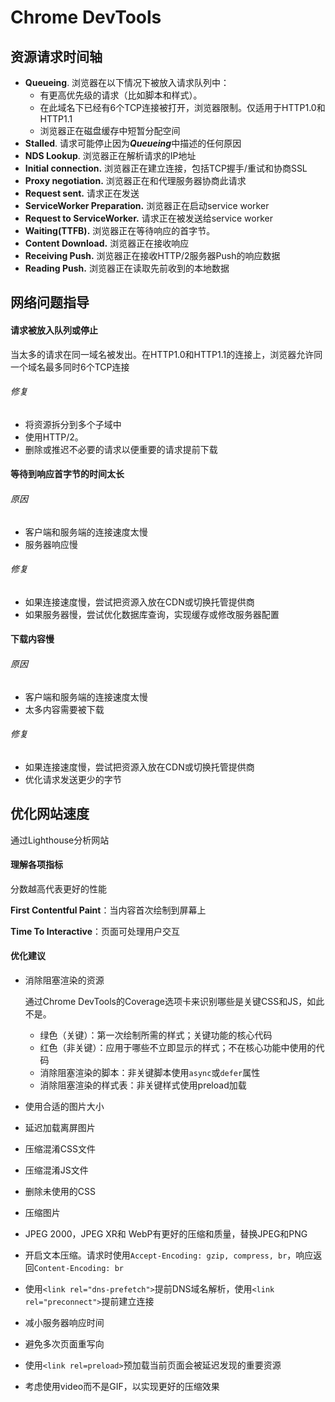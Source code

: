 # Chrome DevTools

## 资源请求时间轴

* **Queueing**. 浏览器在以下情况下被放入请求队列中：
  * 有更高优先级的请求（比如脚本和样式）。
  * 在此域名下已经有6个TCP连接被打开，浏览器限制。仅适用于HTTP1.0和HTTP1.1
  * 浏览器正在磁盘缓存中短暂分配空间
* **Stalled**. 请求可能停止因为***Queueing***中描述的任何原因
* **NDS Lookup**. 浏览器正在解析请求的IP地址
* **Initial connection.** 浏览器正在建立连接，包括TCP握手/重试和协商SSL
* **Proxy negotiation.** 浏览器正在和代理服务器协商此请求
* **Request sent.** 请求正在发送
* **ServiceWorker Preparation.** 浏览器正在启动service worker
* **Request to ServiceWorker.** 请求正在被发送给service worker
* **Waiting(TTFB).** 浏览器正在等待响应的首字节。
* **Content Download.** 浏览器正在接收响应
* **Receiving Push.** 浏览器正在接收HTTP/2服务器Push的响应数据
* **Reading Push.** 浏览器正在读取先前收到的本地数据

## 网络问题指导

#### 请求被放入队列或停止

当太多的请求在同一域名被发出。在HTTP1.0和HTTP1.1的连接上，浏览器允许同一个域名最多同时6个TCP连接

###### 修复

* 将资源拆分到多个子域中
* 使用HTTP/2。
* 删除或推迟不必要的请求以便重要的请求提前下载

#### 等待到响应首字节的时间太长

###### 原因

* 客户端和服务端的连接速度太慢
* 服务器响应慢

###### 修复

* 如果连接速度慢，尝试把资源入放在CDN或切换托管提供商
* 如果服务器慢，尝试优化数据库查询，实现缓存或修改服务器配置

#### 下载内容慢

###### 原因

* 客户端和服务端的连接速度太慢
* 太多内容需要被下载

###### 修复

* 如果连接速度慢，尝试把资源入放在CDN或切换托管提供商
* 优化请求发送更少的字节

## 优化网站速度

通过Lighthouse分析网站

#### 理解各项指标

分数越高代表更好的性能

**First Contentful Paint**：当内容首次绘制到屏幕上

**Time To Interactive**：页面可处理用户交互

#### 优化建议

* 消除阻塞渲染的资源

  通过Chrome DevTools的Coverage选项卡来识别哪些是关键CSS和JS，如此不是。

  * 绿色（关键）：第一次绘制所需的样式；关键功能的核心代码
  * 红色（非关键）：应用于哪些不立即显示的样式；不在核心功能中使用的代码
  * 消除阻塞渲染的脚本：非关键脚本使用`async`或`defer`属性
  * 消除阻塞渲染的样式表：非关键样式使用preload加载

* 使用合适的图片大小

* 延迟加载离屏图片

* 压缩混淆CSS文件

* 压缩混淆JS文件

* 删除未使用的CSS

* 压缩图片

* JPEG 2000，JPEG XR和 WebP有更好的压缩和质量，替换JPEG和PNG

* 开启文本压缩。请求时使用`Accept-Encoding: gzip, compress, br`，响应返回`Content-Encoding: br`

* 使用`<link rel="dns-prefetch">`提前DNS域名解析，使用`<link rel="preconnect">`提前建立连接

* 减小服务器响应时间

* 避免多次页面重写向

* 使用`<link rel=preload>`预加载当前页面会被延迟发现的重要资源

* 考虑使用video而不是GIF，以实现更好的压缩效果